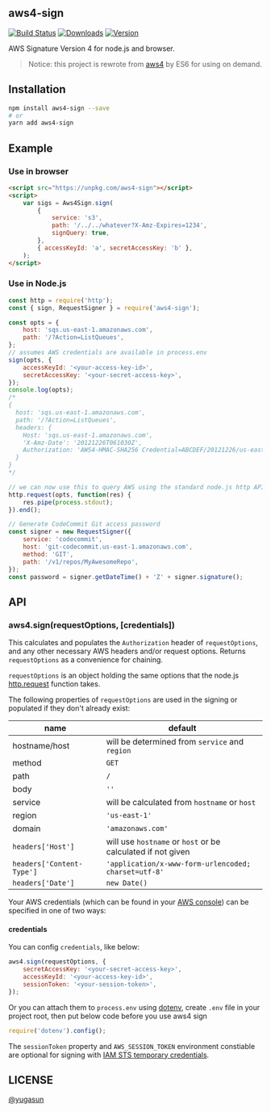 ## aws4-sign

[![Build Status](https://travis-ci.org/yugasun/aws4-sign.svg?branch=master)](https://travis-ci.org/yugasun/aws4-sign)
<a href="https://www.npmjs.com/package/aws4-sign"><img src="https://img.shields.io/npm/dm/aws4-sign.svg" alt="Downloads"></a>
<a href="https://www.npmjs.com/package/aws4-sign"><img src="https://img.shields.io/npm/v/aws4-sign.svg" alt="Version"></a>

AWS Signature Version 4 for node.js and browser.

> Notice: this project is rewrote from [aws4](https://github.com/mhart/aws4) by
> ES6 for using on demand.

## Installation

```bash
npm install aws4-sign --save
# or
yarn add aws4-sign
```

## Example

### Use in browser

```html
<script src="https://unpkg.com/aws4-sign"></script>
<script>
    var sigs = Aws4Sign.sign(
        {
            service: 's3',
            path: '/../../whatever?X-Amz-Expires=1234',
            signQuery: true,
        },
        { accessKeyId: 'a', secretAccessKey: 'b' },
    );
</script>
```

### Use in Node.js

```javascript
const http = require('http');
const { sign, RequestSigner } = require('aws4-sign');

const opts = {
    host: 'sqs.us-east-1.amazonaws.com',
    path: '/?Action=ListQueues',
};
// assumes AWS credentials are available in process.env
sign(opts, {
    accessKeyId: '<your-access-key-id>',
    secretAccessKey: '<your-secret-access-key>',
});
console.log(opts);
/*
{
  host: 'sqs.us-east-1.amazonaws.com',
  path: '/?Action=ListQueues',
  headers: {
    Host: 'sqs.us-east-1.amazonaws.com',
    'X-Amz-Date': '20121226T061030Z',
    Authorization: 'AWS4-HMAC-SHA256 Credential=ABCDEF/20121226/us-east-1/sqs/aws4_request, ...'
  }
}
*/

// we can now use this to query AWS using the standard node.js http API
http.request(opts, function(res) {
    res.pipe(process.stdout);
}).end();

// Generate CodeCommit Git access password
const signer = new RequestSigner({
    service: 'codecommit',
    host: 'git-codecommit.us-east-1.amazonaws.com',
    method: 'GIT',
    path: '/v1/repos/MyAwesomeRepo',
});
const password = signer.getDateTime() + 'Z' + signer.signature();
```

## API

### aws4.sign(requestOptions, [credentials])

This calculates and populates the `Authorization` header of `requestOptions`,
and any other necessary AWS headers and/or request options. Returns
`requestOptions` as a convenience for chaining.

`requestOptions` is an object holding the same options that the node.js
[http.request](http://nodejs.org/docs/latest/api/http.html#http_http_request_options_callback)
function takes.

The following properties of `requestOptions` are used in the signing or
populated if they don't already exist:

| name                      | default                                                     |
| ------------------------- | ----------------------------------------------------------- |
| hostname/host             | will be determined from `service` and `region`              |
| method                    | `GET`                                                       |
| path                      | `/`                                                         |
| body                      | `''`                                                        |
| service                   | will be calculated from `hostname` or `host`                |
| region                    | `'us-east-1'`                                               |
| domain                    | `'amazonaws.com'`                                           |
| `headers['Host']`         | will use `hostname` or `host` or be calculated if not given |
| `headers['Content-Type']` | `'application/x-www-form-urlencoded; charset=utf-8'`        |
| `headers['Date']`         | `new Date()`                                                |

Your AWS credentials (which can be found in your
[AWS console](https://portal.aws.amazon.com/gp/aws/securityCredentials)) can be
specified in one of two ways:

#### credentials

You can config `credentials`, like below:

```javascript
aws4.sign(requestOptions, {
    secretAccessKey: '<your-secret-access-key>',
    accessKeyId: '<your-access-key-id>',
    sessionToken: '<your-session-token>',
});
```

Or you can attach them to `process.env` using
[dotenv](https://github.com/motdotla/dotenv), create `.env` file in your project
root, then put below code before you use aws4 sign

```js
require('dotenv').config();
```

The `sessionToken` property and `AWS_SESSION_TOKEN` environment constiable are
optional for signing with
[IAM STS temporary credentials](http://docs.aws.amazon.com/STS/latest/UsingSTS/using-temp-creds.html).

## LICENSE

[@yugasun](LICENSE)
